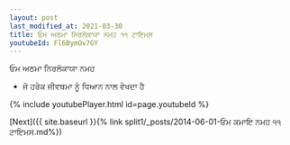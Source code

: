 ```yaml
---
layout: post
last_modified_at: 2021-03-30
title: ਓਮ ਅਠਮਾ ਨਿਰਲੋਕਾਯਾ ਨਮਹ ੧੧ ਟਾਇਮਸ
youtubeId: Fl6BymOv7GY
---
```

 
 
 ਓਮ ਅਠਮਾ ਨਿਰਲੋਕਾਯਾ ਨਮਹ  
 
 -  ਜੋ ਹਰੇਕ ਜੀਵਥਮਾ ਨੂੰ ਧਿਆਨ ਨਾਲ ਵੇਖਦਾ ਹੈ 
 
  
 
  
 
 
 
 
 
 


{% include youtubePlayer.html id=page.youtubeId %}
 
[Next]({{ site.baseurl }}{% link  split1/_posts/2014-06-01-ਓਮ ਕਮਾਇ ਨਮਹ ੧੧ ਟਾਇਮਸ.md%})
 
